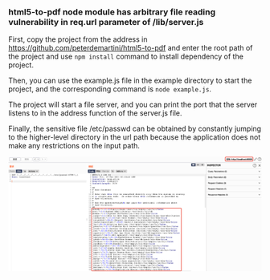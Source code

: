 ### html5-to-pdf node module has arbitrary file reading vulnerability in req.url parameter of /lib/server.js 

First, copy the project from the address in https://github.com/peterdemartini/html5-to-pdf and enter the root path of the project and use `npm install` command to install dependency of the project. 

Then, you can use the example.js file in the example directory to start the project, and the corresponding command is `node example.js`.

The project will start a file server, and you can print the port that the server listens to in the address function of the server.js file.

Finally, the sensitive file /etc/passwd can be obtained by constantly jumping to the higher-level directory in the url path because the application does not make any restrictions on the input path.

![image](1.png)

